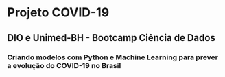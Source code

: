 # Projeto COVID-19

## DIO e Unimed-BH - Bootcamp Ciência de Dados 

### Criando modelos com Python e Machine Learning para prever a evolução do COVID-19 no Brasil

